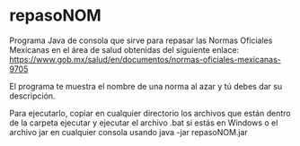 # repasoNOM
Programa Java de consola que sirve para repasar las Normas Oficiales Mexicanas en el área de salud obtenidas del siguiente enlace: 
https://www.gob.mx/salud/en/documentos/normas-oficiales-mexicanas-9705

El programa te muestra el nombre de una norma al azar y tú debes dar su descripción.

Para ejecutarlo, copiar en cualquier directorio los archivos que están dentro de la carpeta ejecutar y ejecutar el archivo .bat si
estás en Windows o el archivo jar en cualquier consola usando java -jar repasoNOM.jar
